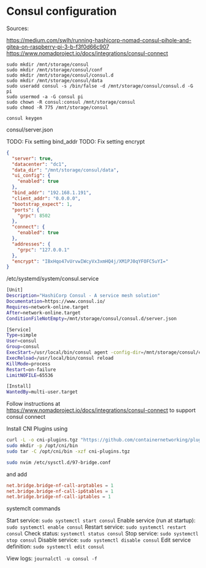 # Consul configuration

Sources:

https://medium.com/swlh/running-hashicorp-nomad-consul-pihole-and-gitea-on-raspberry-pi-3-b-f3f0d66c907
https://www.nomadproject.io/docs/integrations/consul-connect


```
sudo mkdir /mnt/storage/consul
sudo mkdir /mnt/storage/consul/conf
sudo mkdir /mnt/storage/consul/consul.d
sudo mkdir /mnt/storage/consul/data
sudo useradd consul -s /bin/false -d /mnt/storage/consul/consul.d -G pi
sudo usermod -a -G consul pi
sudo chown -R consul:consul /mnt/storage/consul
sudo chmod -R 775 /mnt/storage/consul

consul keygen
```

consul/server.json

TODO: Fix setting bind_addr
TODO: Fix setting encrypt

```json
{
  "server": true,
  "datacenter": "dc1",
  "data_dir": "/mnt/storage/consul/data",
  "ui_config": {
    "enabled": true
  },
  "bind_addr": "192.168.1.191",
  "client_addr": "0.0.0.0",
  "bootstrap_expect": 1,
  "ports": {
    "grpc": 8502
  },
  "connect": {
    "enabled": true
  },
  "addresses": {
    "grpc": "127.0.0.1"
  },
  "encrypt": "IBxHqo47vUrvwIWcyVx3xmHQ4j/XM1PJ0qYFOFC5uYI="
}
```

/etc/systemd/system/consul.service

```bash
[Unit]
Description="HashiCorp Consul - A service mesh solution"
Documentation=https://www.consul.io/
Requires=network-online.target
After=network-online.target
ConditionFileNotEmpty=/mnt/storage/consul/consul.d/server.json

[Service]
Type=simple
User=consul
Group=consul
ExecStart=/usr/local/bin/consul agent -config-dir=/mnt/storage/consul/consul.d/
ExecReload=/usr/local/bin/consul reload
KillMode=process
Restart=on-failure
LimitNOFILE=65536

[Install]
WantedBy=multi-user.target
```

Follow instructions at https://www.nomadproject.io/docs/integrations/consul-connect to support consul connect

Install CNI Plugins using

```bash
curl -L -o cni-plugins.tgz "https://github.com/containernetworking/plugins/releases/download/v1.0.1/cni-plugins-linux-arm-v1.0.1.tgz"
sudo mkdir -p /opt/cni/bin
sudo tar -C /opt/cni/bin -xzf cni-plugins.tgz
```

```bash
sudo nvim /etc/sysctl.d/97-bridge.conf
```

and add

```conf
net.bridge.bridge-nf-call-arptables = 1
net.bridge.bridge-nf-call-ip6tables = 1
net.bridge.bridge-nf-call-iptables = 1
```

systemclt commands

Start service: `sudo systemctl start consul`
Enable service (run at startup): `sudo systemctl enable consul`
Restart service: `sudo systemctl restart consul`
Check status: `systemctl status consul`
Stop service: `sudo systemctl stop consul`
Disable service: `sudo systemctl disable consul`
Edit service definition: `sudo systemctl edit consul`

View logs: `journalctl -u consul -f`